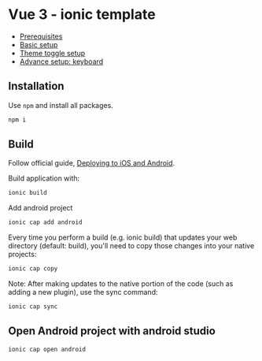 # Vue 3 - ionic template

- [Prerequisites](./docs/prerequisites.md)
- [Basic setup](./docs/project-setup.md)
- [Theme toggle setup](./docs/theme-toggle-setup.md)
- [Advance setup: keyboard](./docs/keyboard-setup.md)

## Installation
Use `npm` and install all packages.

```sh
npm i
```

## Build

Follow official guide, [Deploying to iOS and Android](https://ionicframework.com/docs/vue/your-first-app/deploying-mobile).

Build application with: 

```sh
ionic build
```

Add android project 

```sh
ionic cap add android
```

Every time you perform a build (e.g. ionic build) that updates your web directory (default: build), you'll need to copy those changes into your native projects:

```sh
ionic cap copy
```

Note: After making updates to the native portion of the code (such as adding a new plugin), use the sync command:


```sh
ionic cap sync
```


## Open Android project with android studio

```sh
ionic cap open android
```



